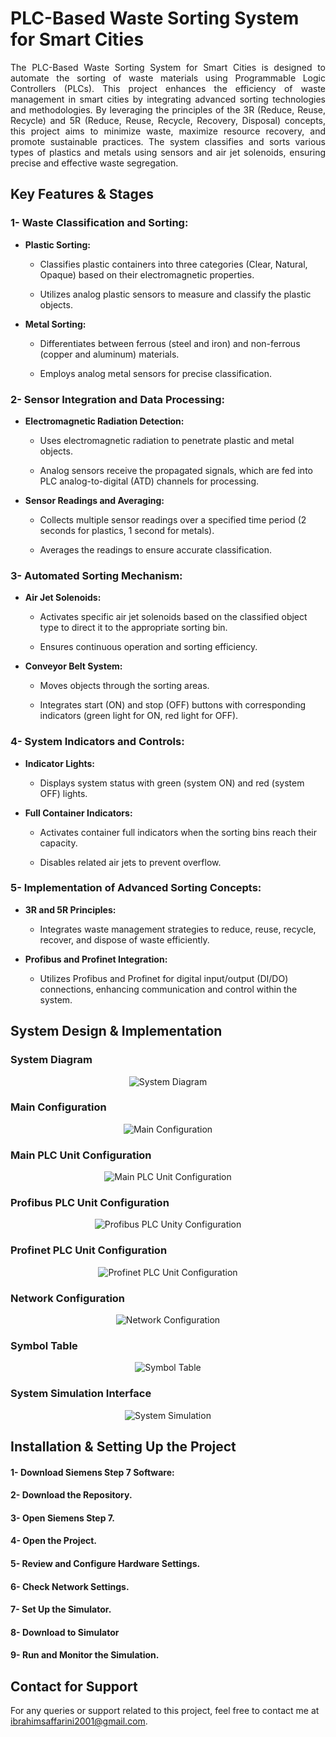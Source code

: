 # PLC-Based Waste Sorting System for Smart Cities

<p align="justify">
The PLC-Based Waste Sorting System for Smart Cities is designed to automate the sorting of waste materials using Programmable Logic Controllers (PLCs). This project enhances the efficiency of waste management in smart cities by integrating advanced sorting technologies and methodologies. By leveraging the principles of the 3R (Reduce, Reuse, Recycle) and 5R (Reduce, Reuse, Recycle, Recovery, Disposal) concepts, this project aims to minimize waste, maximize resource recovery, and promote sustainable practices. The system classifies and sorts various types of plastics and metals using sensors and air jet solenoids, ensuring precise and effective waste segregation.
</p>

## Key Features & Stages

### 1- Waste Classification and Sorting:

- **Plastic Sorting:**

    - Classifies plastic containers into three categories (Clear, Natural, Opaque) based on their electromagnetic properties.

    - Utilizes analog plastic sensors to measure and classify the plastic objects.

- **Metal Sorting:**

    - Differentiates between ferrous (steel and iron) and non-ferrous (copper and aluminum) materials.

    - Employs analog metal sensors for precise classification.

### 2- Sensor Integration and Data Processing:

- **Electromagnetic Radiation Detection:**

    - Uses electromagnetic radiation to penetrate plastic and metal objects.

    - Analog sensors receive the propagated signals, which are fed into PLC analog-to-digital (ATD) channels for processing.

- **Sensor Readings and Averaging:**

    - Collects multiple sensor readings over a specified time period (2 seconds for plastics, 1 second for metals).

    - Averages the readings to ensure accurate classification.

### 3- Automated Sorting Mechanism:

- **Air Jet Solenoids:**

    - Activates specific air jet solenoids based on the classified object type to direct it to the appropriate sorting bin.

    - Ensures continuous operation and sorting efficiency.

- **Conveyor Belt System:**

    - Moves objects through the sorting areas.

    - Integrates start (ON) and stop (OFF) buttons with corresponding indicators (green light for ON, red light for OFF).

### 4- System Indicators and Controls:

- **Indicator Lights:**

    - Displays system status with green (system ON) and red (system OFF) lights.

- **Full Container Indicators:**

    - Activates container full indicators when the sorting bins reach their capacity.

    - Disables related air jets to prevent overflow.

### 5- Implementation of Advanced Sorting Concepts:

- **3R and 5R Principles:**

    - Integrates waste management strategies to reduce, reuse, recycle, recover, and dispose of waste efficiently.

- **Profibus and Profinet Integration:**

    - Utilizes Profibus and Profinet for digital input/output (DI/DO) connections, enhancing communication and control within the system.

## System Design & Implementation

### System Diagram

<div align="center">
  <img src="https://drive.google.com/uc?export=view&id=17pDojKPZixbRmxck8lOyYhnR9CxDDSwg" alt="System Diagram" />
</div>

### Main Configuration

<div align="center">
  <img src="https://drive.google.com/uc?export=view&id=1xojf1z-RWoYCpm6hes4anArNXsamBdj5" alt="Main Configuration" />
</div>

### Main PLC Unit Configuration

<div align="center">
  <img src="https://drive.google.com/uc?export=view&id=1c6i0feL0MyUbSh6uBKROAjN3F-cmxvLq" alt="Main PLC Unit Configuration" />
</div>

### Profibus PLC Unit Configuration

<div align="center">
  <img src="https://drive.google.com/uc?export=view&id=1CmesZJr1tj_emA0nmJiZmLM0b8nlXHm5" alt="Profibus PLC Unity Configuration" />
</div>

### Profinet PLC Unit Configuration

<div align="center">
  <img src="https://drive.google.com/uc?export=view&id=1A5XbjMN7FZxWvg9PkXNUpPt29WYub2FX" alt="Profinet PLC Unit Configuration" />
</div>

### Network Configuration 

<div align="center">
  <img src="https://drive.google.com/uc?export=view&id=1CU2Hlc4lBsX24RGtSXNZBmjk_XPsOYJ5" alt="Network Configuration" />
</div>

### Symbol Table

<div align="center">
  <img src="https://drive.google.com/uc?export=view&id=10b6wVT1708ofMS7P3x1v-P8TjU0_AKfH" alt="Symbol Table" />
</div>

### System Simulation Interface

<div align="center">
  <img src="https://drive.google.com/uc?export=view&id=1hIERP3NpuWNoxqBcHJMm33X8rPtK2FDB" alt="System Simulation"/>
</div>

## Installation & Setting Up the Project

#### 1- Download Siemens Step 7 Software:

#### 2- Download the Repository.

#### 3- Open Siemens Step 7.

#### 4- Open the Project.

#### 5- Review and Configure Hardware Settings.

#### 6- Check Network Settings.

#### 7- Set Up the Simulator.

#### 8- Download to Simulator

#### 9- Run and Monitor the Simulation.

## Contact for Support

For any queries or support related to this project, feel free to contact me at ibrahimsaffarini2001@gmail.com.
